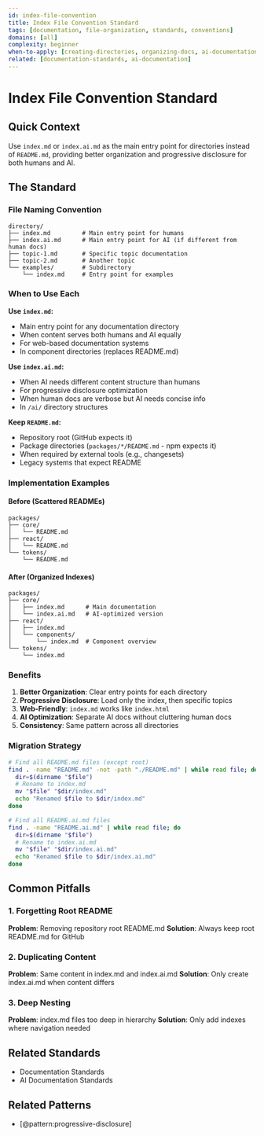 ```yaml
---
id: index-file-convention
title: Index File Convention Standard
tags: [documentation, file-organization, standards, conventions]
domains: [all]
complexity: beginner
when-to-apply: [creating-directories, organizing-docs, ai-documentation]
related: [documentation-standards, ai-documentation]
---
```


# Index File Convention Standard

## Quick Context

Use `index.md` or `index.ai.md` as the main entry point for directories instead of `README.md`, providing better organization and progressive disclosure for both humans and AI.

## The Standard

### File Naming Convention

```text
directory/
├── index.md         # Main entry point for humans
├── index.ai.md      # Main entry point for AI (if different from human docs)
├── topic-1.md       # Specific topic documentation
├── topic-2.md       # Another topic
└── examples/        # Subdirectory
    └── index.md     # Entry point for examples
```

### When to Use Each

**Use `index.md`:**

- Main entry point for any documentation directory
- When content serves both humans and AI equally
- For web-based documentation systems
- In component directories (replaces README.md)

**Use `index.ai.md`:**

- When AI needs different content structure than humans
- For progressive disclosure optimization
- When human docs are verbose but AI needs concise info
- In `/ai/` directory structures

**Keep `README.md`:**

- Repository root (GitHub expects it)
- Package directories (`packages/*/README.md` - npm expects it)
- When required by external tools (e.g., changesets)
- Legacy systems that expect README

### Implementation Examples

#### Before (Scattered READMEs)

```text
packages/
├── core/
│   └── README.md
├── react/
│   └── README.md
└── tokens/
    └── README.md
```

#### After (Organized Indexes)

```text
packages/
├── core/
│   ├── index.md      # Main documentation
│   └── index.ai.md   # AI-optimized version
├── react/
│   ├── index.md
│   └── components/
│       └── index.md  # Component overview
└── tokens/
    └── index.md
```

### Benefits

1. **Better Organization**: Clear entry points for each directory
2. **Progressive Disclosure**: Load only the index, then specific topics
3. **Web-Friendly**: `index.md` works like `index.html`
4. **AI Optimization**: Separate AI docs without cluttering human docs
5. **Consistency**: Same pattern across all directories

### Migration Strategy

```bash
# Find all README.md files (except root)
find . -name "README.md" -not -path "./README.md" | while read file; do
  dir=$(dirname "$file")
  # Rename to index.md
  mv "$file" "$dir/index.md"
  echo "Renamed $file to $dir/index.md"
done

# Find all README.ai.md files
find . -name "README.ai.md" | while read file; do
  dir=$(dirname "$file")
  # Rename to index.ai.md
  mv "$file" "$dir/index.ai.md"
  echo "Renamed $file to $dir/index.ai.md"
done
```

## Common Pitfalls

### 1. Forgetting Root README

**Problem**: Removing repository root README.md
**Solution**: Always keep root README.md for GitHub

### 2. Duplicating Content

**Problem**: Same content in index.md and index.ai.md
**Solution**: Only create index.ai.md when content differs

### 3. Deep Nesting

**Problem**: index.md files too deep in hierarchy
**Solution**: Only add indexes where navigation needed

## Related Standards

- Documentation Standards
- AI Documentation Standards

## Related Patterns  

- [@pattern:progressive-disclosure]
